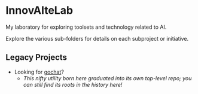 # InnovAIteLab

My laboratory for exploring toolsets and technology related to AI.

Explore the various sub-folders for details on each subproject or initiative.

## Legacy Projects

- Looking for [gochat](https://github.com/noodnik2/gochat)?
    - _This nifty utility born here graduated into its own top-level repo;
      you can still find its roots in the history here!_

